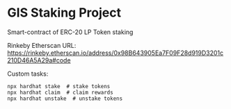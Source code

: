 # GIS Staking Project
Smart-contract of ERC-20 LP Token staking 

Rinkeby Etherscan URL: https://rinkeby.etherscan.io/address/0x98B643905Ea7F09F28d919D3201c210D46A5A29a#code


Custom tasks:
```shell
npx hardhat stake  # stake tokens
npx hardhat claim  # claim rewards
npx hardhat unstake  # unstake tokens
```
